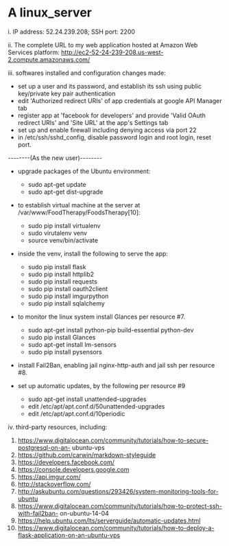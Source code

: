 # A linux_server
i. IP address: 52.24.239.208; SSH port: 2200

ii. The complete URL to my web application hosted at Amazon Web Services platform:
http://ec2-52-24-239-208.us-west-2.compute.amazonaws.com/

iii. softwares installed and configuration changes made:
  - set up a user and its password, and establish its ssh using public key/private key
    pair authentication
  - edit 'Authorized redirect URIs' of app credentials at google API Manager tab
  - register app at 'facebook for developers' and provide 'Valid OAuth redirect
    URIs' and 'Site URL' at the app's Settings tab
  - set up and enable firewall including denying access via port 22
  - in /etc/ssh/sshd_config, disable password login and root login, reset port.
  
  --------(As the new user)--------
  - upgrade packages of the Ubuntu environment:
    - sudo apt-get update
    - sudo apt-get dist-upgrade
  - to establish virtual machine at the server at /var/www/FoodTherapy/FoodsTherapy[10]:
    - sudo pip install virtualenv
    - sudo virutalenv venv
    - source venv/bin/activate
  - inside the venv, install the following to serve the app:
    - sudo pip install flask
    - sudo pip install httplib2
    - sudo pip install requests
    - sudo pip install oauth2client
    - sudo pip install imgurpython
    - sudo pip install sqlalchemy
  
  - to monitor the linux system install Glances per resource #7.
    - sudo apt-get install python-pip build-essential python-dev
    - sudo pip install Glances
    - sudo apt-get install lm-sensors
    - sudo pip install pysensors
  - install Fail2Ban, enabling jail nginx-http-auth and jail ssh per resource #8.
  - set up automatic updates, by the following per resource #9
    - sudo apt-get install unattended-upgrades
    - edit /etc/apt/apt.conf.d/50unattended-upgrades
    - edit /etc/apt/apt.conf.d/10periodic

iv. third-party resources, including:
  1. https://www.digitalocean.com/community/tutorials/how-to-secure-postgresql-on-an-
     ubuntu-vps
  2. https://github.com/carwin/markdown-styleguide
  3. https://developers.facebook.com/
  4. https://console.developers.google.com
  5. https://api.imgur.com/
  6. http://stackoverflow.com/
  7. http://askubuntu.com/questions/293426/system-monitoring-tools-for-ubuntu
  8. https://www.digitalocean.com/community/tutorials/how-to-protect-ssh-with-fail2ban-
     on-ubuntu-14-04
  9. https://help.ubuntu.com/lts/serverguide/automatic-updates.html
  10. https://www.digitalocean.com/community/tutorials/how-to-deploy-a-flask-application-on-an-ubuntu-vps
